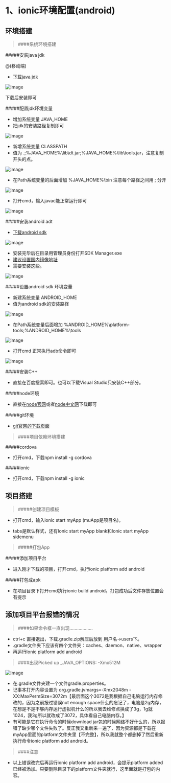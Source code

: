 1、ionic环境配置(android)
==

环境搭建
--

>####系统环境搭建

#####安装java jdk

@(移动端)


- [下载java jdk](http://www.oracle.com/technetwork/java/javase/downloads/jdk8-downloads-2133151.html)

![image](http://picabstract.preview.ftn.qq.com:8080/ftn_pic_abs_v2/448af025a2934b9a717c0b336db2e59eac9210544e98cc2a205dcf098d84f4147e4bb39e676a2025aecdc8b9629dfd1b?pictype=scale&from=30012&version=2.0.0.2&uin=406490508&fname=20170904-33.png&size=1024)

下载后安装即可

#####配置jdk环境变量
- 增加系统变量 JAVA_HOME
- 把jdk的安装路径复制即可

![image](http://picabstract.preview.ftn.qq.com:8080/ftn_pic_abs_v2/94cd128abb54455a169b7831873880fc72860239f77ff691a26b9755e9a142a9a54bb96c358c2c00dbb73867846e0e95?pictype=scale&from=30012&version=2.0.0.2&uin=406490508&fname=20170904-34.png&size=1024)

- 新增系统变量 CLASSPATH
- 值为 .;%JAVA_HOME%\lib\dt.jar;%JAVA_HOME%\lib\tools.jar，注意复制开头的点。

![image](http://picabstract.preview.ftn.qq.com:8080/ftn_pic_abs_v2/6681c68bb6514fa11af69e21ebac2462a039702a28054e4f83a89f94f31ad65e78f371a8d37e1dbe7ad0d7eb8d1b7c6d?pictype=scale&from=30012&version=2.0.0.2&uin=406490508&fname=20170904-35.png&size=1024)

- 在Path系统变量的后面增加 %JAVA_HOME%\bin  注意每个路径之间用 ; 分开

![image](http://picabstract.preview.ftn.qq.com:8080/ftn_pic_abs_v2/bcab89a80c0bd270a51c759e90c74d6f7896dd208f3ae6f68767be76dd606284d6977d92cd0cc568ab2d68882b944b33?pictype=scale&from=30012&version=2.0.0.2&uin=406490508&fname=20170904-36.png&size=1024)

- 打开cmd，输入javac能正常运行即可

![image](http://picabstract.preview.ftn.qq.com:8080/ftn_pic_abs_v2/b8b61ba2b3dfbb4acc6a8689960cc49ebc9732ef0856b3b667769995eb689041a9cf2572cadedbe8722b4ba7c7dc5a47?pictype=scale&from=30012&version=2.0.0.2&uin=406490508&fname=20170904-37.png&size=1024)

#####安装android adt

- [下载android sdk](http://www.android-studio.org/)

![image](http://picabstract.preview.ftn.qq.com:8080/ftn_pic_abs_v2/d9e382fa01b6398368151b3714279beb9859cb3a684f5a7ec8a03d635eb3a7c39326df374e537c70d11fd6d739f1e621?pictype=scale&from=30012&version=2.0.0.2&uin=406490508&fname=20170904-38.png&size=1024)

- 安装完毕后在目录用管理员身份打开SDK Manager.exe
- [建议设置国内镜像地址](http://www.androiddevtools.cn/)
- 需要安装这些。

![image](http://picabstract.preview.ftn.qq.com:8080/ftn_pic_abs_v2/055149b468a559a8eb34eb8fdc856b925e315ea061585cf7df68130d2e06bcf7bbdf1069326f7a68304d0515bb4221da?pictype=scale&from=30012&version=2.0.0.2&uin=406490508&fname=20170904-39.png&size=1024)

#####设置android sdk 环境变量

- 新建系统变量 ANDROID_HOME
- 值为android sdk的安装路径 

![image](http://picabstract.preview.ftn.qq.com:8080/ftn_pic_abs_v2/afdbe999d47c28a5cf454e34aeee6365a7b53f4cfd9e5353391610fb5c0d6b9bf2cac2c19919ba4fbb15c6bfddc1847b?pictype=scale&from=30012&version=2.0.0.2&uin=406490508&fname=20170904-40.png&size=1024)

- 在Path系统变量后面增加 %ANDROID_HOME%\platform-tools;%ANDROID_HOME%\tools 

![image](http://picabstract.preview.ftn.qq.com:8080/ftn_pic_abs_v2/761fa48fdb24d9684c6d41e2374176b4d4ac77f62d9e868435e1776273bd8f1768822a67d10a9c3a1eb6526820b8ae30?pictype=scale&from=30012&version=2.0.0.2&uin=406490508&fname=20170904-41.png&size=1024)

- 打开cmd 正常执行adb命令即可

![image](http://picabstract.preview.ftn.qq.com:8080/ftn_pic_abs_v2/234ff64c1381cc5581ff94d6aacfef5fac8f1937ab9e4d254969c9bbfa4e328267c5a064f78c98e7cca04bbc39ca477d?pictype=scale&from=30012&version=2.0.0.2&uin=406490508&fname=20170904-42.png&size=1024)


#####安装C++

- 直接在百度搜索即可。也可以下载Visual Studio只安装C++部分。

#####node环境

- 直接在[node官网](https://nodejs.org/en/)或者[node中文网](http://nodejs.cn/)下载即可

#####git环境

- [git官网的下载页面](https://git-scm.com/download/win)

>####项目依赖环境搭建

#####cordova

- 打开cmd，下载npm install -g cordova

#####ionic

- 打开cmd，下载npm install -g ionic

项目搭建
--

>#####创建项目模板

- 打开cmd，输入ionic  start  myApp (muApp是项目名)。

- tabs是默认样式，还有Ionic  start  myApp  blank和Ionic start myApp sidemenu

>#####打包App

#####添加项目平台
- 进入刚才下载的项目，打开cmd，执行ionic  platform  add  android

#####打包成apk
- 在项目目录下打开cmd执行ionic build android。打包成功后文件存放位置会有提示

添加项目平台报错的情况
--
>####如果命令框一直出现………………

- ctrl+c 直接退出，下载.gradle.zip解压后放到 用户名->users下。
- .gradle文件夹下应该有四个文件夹：caches、daemon、native、wrapper
- 再运行Ionic  platform  add  android

>####出现Picked up _JAVA_OPTIONS: -Xmx512M

![image](http://picabstract.preview.ftn.qq.com:8080/ftn_pic_abs_v2/973ec9378e2db6ab9c9b9ccf9ae4a0b14296f72e8d20e7504514f3cc7f870ecb3970eb10cf5cdd73521cc819c486e4f9?pictype=scale&from=30012&version=2.0.0.2&uin=406490508&fname=20170904-43.png&size=1024)

- 在.gradle文件夹建一个文件gradle.properties。
- 记事本打开内容设置为 org.gradle.jvmargs=-Xmx2048m -XX:MaxPermSize=3072m【最后面这个3072是我根据自己电脑运行内存修改的，因为之前报过错误not enough space什么的忘记了，电脑是2g内存，在想是不是不够内存运行虚拟机什么的所以我去维修点换成了3g，1g就1024，我3g所以就改成了3072，具体看自己电脑内存。】
- 有可能是它在执行命令的时候download jar包的时候网络不好什么的，所以报错了缺少哪个文件失败了。反正我又重新来一遍了，因为资源都是下载在myApp里面的platform文件夹里【不完整】，所以我就整个都删掉了然后重新执行命令ionic platform add android。

>####注意

- 以上错误改完后再运行ionic  platform  add  android，会提示platform added 已经被添加。只要删除目录下的platform文件夹就行，这里面就是打包的内容。
